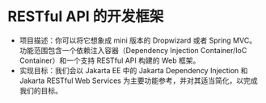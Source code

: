 # RESTful API 的开发框架

* 项目描述：你可以将它想象成 mini 版本的 Dropwizard 或者 Spring MVC。功能范围包含一个依赖注入容器（Dependency Injection Container/IoC Container）和一个支持 RESTful API 构建的 Web 框架。
* 实现目标：我们会以 Jakarta EE 中的 Jakarta Dependency Injection 和 Jakarta RESTful Web Services 为主要功能参考，并对其适当简化，以完成我们的目标。
